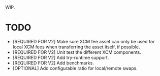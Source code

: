 WIP.

# TODO

* [REQUIRED FOR V2] Make sure XCM fee asset can only be used for local XCM fees when transferring the asset itself, if possible.
* [REQUIRED FOR V2] Unit test the different XCM components.
* [REQUIRED FOR V2] Add try-runtime support.
* [REQUIRED FOR V2] Add benchmarks.
* [OPTIONAL] Add configurable ratio for local/remote swaps.
